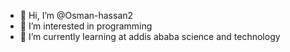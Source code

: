 - 👋 Hi, I’m @Osman-hassan2
- 👀 I’m interested in programming 
- 🌱 I’m currently learning at addis ababa science and technology 
<!---
Osman-hassan2/Osman-hassan2 is a ✨ special ✨ repository because its `README.md` (this file) appears on your GitHub profile.
You can click the Preview link to take a look at your changes.
--->
